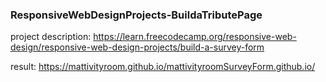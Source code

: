 ### ResponsiveWebDesignProjects-BuildaTributePage

project description: https://learn.freecodecamp.org/responsive-web-design/responsive-web-design-projects/build-a-survey-form

result: https://mattivityroom.github.io/mattivityroomSurveyForm.github.io/
